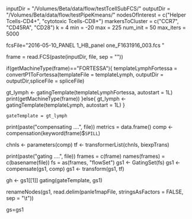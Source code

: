 

inputDir = "/Volumes/Beta/data/flow/testTcellSubFCS/"
outputDir = "/Volumes/Beta/data/flow/testPipeKmeans/"
nodesOfInterest = c("Helper Tcells-CD4+", "cytotoxic Tcells-CD8+")
markersToCluster = c("CCR7", "CD45RA", "CD28")
k = 4
min = -20
max = 225
num_init = 50
max_iters = 5000


fcsFile="2016-05-10_PANEL 1_HB_panel one_F1631916_003.fcs "

frame = read.FCS(paste(inputDir, file, sep = ""))


if(getMachineType(frame)=="FORTESSA"){
templateLymphFortessa = convertP1ToFortessa(templateFile = templateLymph, outputDir = outputDir,spliceFile = spliceFile)

gt_lymph <-
  gatingTemplate(templateLymphFortessa, autostart = 1L)
  print(getMachineType(frame))
}else{
gt_lymph <-
    gatingTemplate(templateLymph, autostart = 1L)
}

    gateTemplate = gt_lymph
    
print(paste("compensating ....", file))
metrics = data.frame()
comp <- compensation(keyword(frame)$`SPILL`)

chnls <- parameters(comp)
tf <- transformerList(chnls, biexpTrans)

print(paste("gating ....", file))
frames = c(frame)
names(frames) = c(basename(file))
fs =  as(frames, "flowSet")
gs1 <- GatingSet(fs)
gs1 <- compensate(gs1, comp)
gs1 <- transform(gs1, tf)

gh <- gs1[[1]]
gating(gateTemplate, gs1)

renameNodes(gs1,
                read.delim(panle1mapFile, stringsAsFactors = FALSE, sep = "\t"))

 gs=gs1    